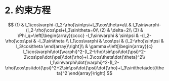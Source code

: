 # 2. 约束方程

$$
(1) & l_1\cos\varphi-(l_2-\rho)\sin\psi+l_3\cos\theta=a\\
& l_1\sin\varphi-(l_2-\rho)\cos\psi+l_3\sin\theta=0\\
(2) & \delta=2\\
(3) & \Phi_q=\left[\begin{array}{cccc}
-l_1\sin\varphi & \sin\psi & -(l_2-\rho)\cos\psi & -l_3\sin\theta \\
l_1\cos\varphi & \cos\psi & (l_2-\rho)\sin\psi & l_3\cos\theta
\end{array}\right]\\
& \gamma=\left[\begin{array}{c}
l_1\cos\varphi\dot{\varphi}^2-(l_2-\rho)\sin\psi\dot{\psi}^2-2\cos\psi\dot{\psi}\dot{\rho}+l_3\cos\theta\dot{\theta}^2\\
l_1\sin\varphi\dot{\varphi}^2-(l_2-\rho)\cos\psi\dot{\psi}^2+2\sin\psi\dot{\psi}\dot{\rho}+l_3\sin\theta\dot{\theta}^2
\end{array}\right]
$$

